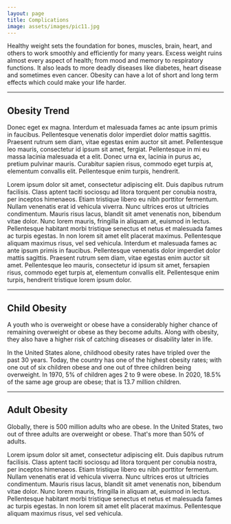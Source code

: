 ```yaml
---
layout: page
title: Complications
image: assets/images/pic11.jpg
---
```


<p>Healthy weight sets the foundation for bones, muscles, brain, heart, and others to work smoothly and efficiently for many years. Excess weight ruins almost every aspect of health; from mood and memory to respiratory functions. It also leads to more deadly diseases like diabetes, heart disease and sometimes even cancer. Obesity can have a lot of short and long term effects which could make your life harder. </p>

<hr class="major" />

<h2>Obesity Trend</h2>
<p>Donec eget ex magna. Interdum et malesuada fames ac ante ipsum primis in faucibus. Pellentesque venenatis dolor imperdiet dolor mattis sagittis. Praesent rutrum sem diam, vitae egestas enim auctor sit amet. Pellentesque leo mauris, consectetur id ipsum sit amet, fergiat. Pellentesque in mi eu massa lacinia malesuada et a elit. Donec urna ex, lacinia in purus ac, pretium pulvinar mauris. Curabitur sapien risus, commodo eget turpis at, elementum convallis elit. Pellentesque enim turpis, hendrerit.</p>
<p>Lorem ipsum dolor sit amet, consectetur adipiscing elit. Duis dapibus rutrum facilisis. Class aptent taciti sociosqu ad litora torquent per conubia nostra, per inceptos himenaeos. Etiam tristique libero eu nibh porttitor fermentum. Nullam venenatis erat id vehicula viverra. Nunc ultrices eros ut ultricies condimentum. Mauris risus lacus, blandit sit amet venenatis non, bibendum vitae dolor. Nunc lorem mauris, fringilla in aliquam at, euismod in lectus. Pellentesque habitant morbi tristique senectus et netus et malesuada fames ac turpis egestas. In non lorem sit amet elit placerat maximus. Pellentesque aliquam maximus risus, vel sed vehicula. Interdum et malesuada fames ac ante ipsum primis in faucibus. Pellentesque venenatis dolor imperdiet dolor mattis sagittis. Praesent rutrum sem diam, vitae egestas enim auctor sit amet. Pellentesque leo mauris, consectetur id ipsum sit amet, fersapien risus, commodo eget turpis at, elementum convallis elit. Pellentesque enim turpis, hendrerit tristique lorem ipsum dolor.</p>

<hr class="major" />

<h2>Child Obesity</h2>
<p>A youth who is overweight or obese have a considerably higher chance of remaining overweight or obese as they become adults. Along with obesity, they also have a higher risk of catching diseases or disability later in life. 
</p>
<p>In the United States alone, childhood obesity rates have tripled over the past 30 years. Today, the country has one of the highest obesity rates; with one out of six children obese and one out of three children being overweight. In 1970, 5% of children ages 2 to 9 were obese. In 2020, 18.5% of the same age group are obese; that is 13.7 million children. 
</p>

<hr class="major" />

<h2>Adult Obesity</h2>
<p>Globally, there is 500 million adults who are obese. In the United States, two out of three adults are overweight or obese. That's more than 50% of adults. </p>
<p>Lorem ipsum dolor sit amet, consectetur adipiscing elit. Duis dapibus rutrum facilisis. Class aptent taciti sociosqu ad litora torquent per conubia nostra, per inceptos himenaeos. Etiam tristique libero eu nibh porttitor fermentum. Nullam venenatis erat id vehicula viverra. Nunc ultrices eros ut ultricies condimentum. Mauris risus lacus, blandit sit amet venenatis non, bibendum vitae dolor. Nunc lorem mauris, fringilla in aliquam at, euismod in lectus. Pellentesque habitant morbi tristique senectus et netus et malesuada fames ac turpis egestas. In non lorem sit amet elit placerat maximus. Pellentesque aliquam maximus risus, vel sed vehicula.</p>
